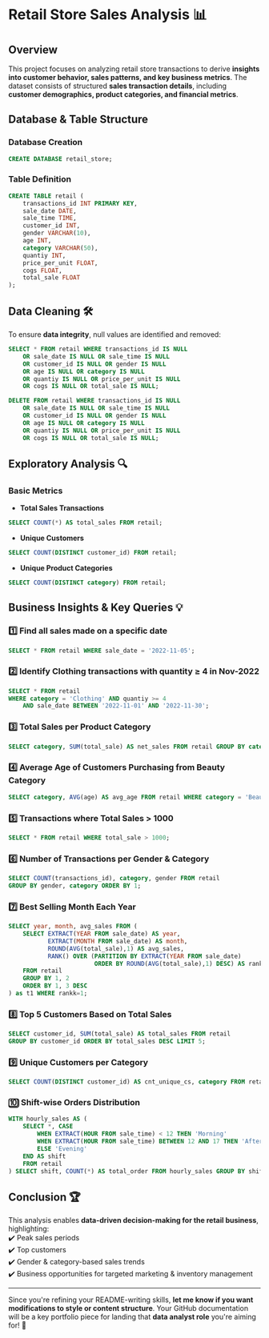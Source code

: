 # Retail Store Sales Analysis 📊  

## Overview  
This project focuses on analyzing retail store transactions to derive **insights into customer behavior, sales patterns, and key business metrics**. The dataset consists of structured **sales transaction details**, including **customer demographics, product categories, and financial metrics**.  

## Database & Table Structure  
### **Database Creation**  
```sql
CREATE DATABASE retail_store;
```
### **Table Definition**  
```sql
CREATE TABLE retail (
    transactions_id INT PRIMARY KEY,
    sale_date DATE,
    sale_time TIME,
    customer_id INT,
    gender VARCHAR(10),
    age INT,
    category VARCHAR(50),
    quantiy INT,
    price_per_unit FLOAT,
    cogs FLOAT,
    total_sale FLOAT
);
```

## Data Cleaning 🛠  
To ensure **data integrity**, null values are identified and removed:  
```sql
SELECT * FROM retail WHERE transactions_id IS NULL 
    OR sale_date IS NULL OR sale_time IS NULL 
    OR customer_id IS NULL OR gender IS NULL 
    OR age IS NULL OR category IS NULL 
    OR quantiy IS NULL OR price_per_unit IS NULL 
    OR cogs IS NULL OR total_sale IS NULL;
```
```sql
DELETE FROM retail WHERE transactions_id IS NULL 
    OR sale_date IS NULL OR sale_time IS NULL 
    OR customer_id IS NULL OR gender IS NULL 
    OR age IS NULL OR category IS NULL 
    OR quantiy IS NULL OR price_per_unit IS NULL 
    OR cogs IS NULL OR total_sale IS NULL;
```

## Exploratory Analysis 🔍  
### **Basic Metrics**  
- **Total Sales Transactions**  
```sql
SELECT COUNT(*) AS total_sales FROM retail;
```
- **Unique Customers**  
```sql
SELECT COUNT(DISTINCT customer_id) FROM retail;
```
- **Unique Product Categories**  
```sql
SELECT COUNT(DISTINCT category) FROM retail;
```

## Business Insights & Key Queries 💡  
### **1️⃣ Find all sales made on a specific date**  
```sql
SELECT * FROM retail WHERE sale_date = '2022-11-05';
```
### **2️⃣ Identify Clothing transactions with quantity ≥ 4 in Nov-2022**  
```sql
SELECT * FROM retail 
WHERE category = 'Clothing' AND quantiy >= 4 
    AND sale_date BETWEEN '2022-11-01' AND '2022-11-30';
```
### **3️⃣ Total Sales per Product Category**  
```sql
SELECT category, SUM(total_sale) AS net_sales FROM retail GROUP BY category;
```
### **4️⃣ Average Age of Customers Purchasing from Beauty Category**  
```sql
SELECT category, AVG(age) AS avg_age FROM retail WHERE category = 'Beauty';
```
### **5️⃣ Transactions where Total Sales > 1000**  
```sql
SELECT * FROM retail WHERE total_sale > 1000;
```
### **6️⃣ Number of Transactions per Gender & Category**  
```sql
SELECT COUNT(transactions_id), category, gender FROM retail 
GROUP BY gender, category ORDER BY 1;
```
### **7️⃣ Best Selling Month Each Year**  
```sql
SELECT year, month, avg_sales FROM (
    SELECT EXTRACT(YEAR FROM sale_date) AS year,
           EXTRACT(MONTH FROM sale_date) AS month,
           ROUND(AVG(total_sale),1) AS avg_sales,
           RANK() OVER (PARTITION BY EXTRACT(YEAR FROM sale_date) 
                        ORDER BY ROUND(AVG(total_sale),1) DESC) AS rankk 
    FROM retail 
    GROUP BY 1, 2 
    ORDER BY 1, 3 DESC
) as t1 WHERE rankk=1;
```
### **8️⃣ Top 5 Customers Based on Total Sales**  
```sql
SELECT customer_id, SUM(total_sale) AS total_sales FROM retail 
GROUP BY customer_id ORDER BY total_sales DESC LIMIT 5;
```
### **9️⃣ Unique Customers per Category**  
```sql
SELECT COUNT(DISTINCT customer_id) AS cnt_unique_cs, category FROM retail GROUP BY category;
```
### **🔟 Shift-wise Orders Distribution**  
```sql
WITH hourly_sales AS (
    SELECT *, CASE 
        WHEN EXTRACT(HOUR FROM sale_time) < 12 THEN 'Morning'
        WHEN EXTRACT(HOUR FROM sale_time) BETWEEN 12 AND 17 THEN 'Afternoon'
        ELSE 'Evening'
    END AS shift
    FROM retail
) SELECT shift, COUNT(*) AS total_order FROM hourly_sales GROUP BY shift;
```

## Conclusion 🏆  
This analysis enables **data-driven decision-making for the retail business**, highlighting:  
✔️ Peak sales periods  
✔️ Top customers  
✔️ Gender & category-based sales trends  
✔️ Business opportunities for targeted marketing & inventory management  

---

Since you're refining your README-writing skills, **let me know if you want modifications to style or content structure**. Your GitHub documentation will be a key portfolio piece for landing that **data analyst role** you're aiming for! 🚀
